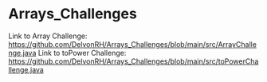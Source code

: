 # Arrays_Challenges
Link to Array Challenge: https://github.com/DelvonRH/Arrays_Challenges/blob/main/src/ArrayChallenge.java
Link to toPower Challenge: https://github.com/DelvonRH/Arrays_Challenges/blob/main/src/toPowerChallenge.java
